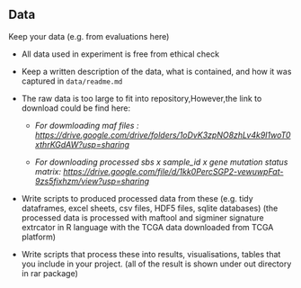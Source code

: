 ## Data
Keep your data (e.g. from evaluations here)


* All data used in experiment is free from ethical check

* Keep a written description of the data, what is contained, and how it was captured in `data/readme.md`
* The raw data is too large to fit into repository,However,the link to download could be find here:
  
  * *For dowmloading maf files : 
  https://drive.google.com/drive/folders/1oDvK3zpNO8zhLv4k9I1woT0xthrKGdAW?usp=sharing*

  * *For downloading processed sbs x sample_id x gene mutation status matrix:
  https://drive.google.com/file/d/1kk0PercSGP2-vewuwpFat-9zs5fixhzm/view?usp=sharing*

* Write scripts to produced processed data from these (e.g. tidy dataframes, excel sheets, csv files, HDF5 files, sqlite databases)
  (the processed data is processed with maftool and sigminer signature extrcator in R language with the TCGA data downloaded from TCGA platform)

* Write scripts that process these into results, visualisations, tables that you include in your project.
  (all of the result is shown under out directory in rar package)



